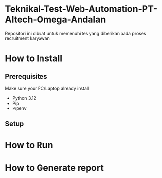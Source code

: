 # Teknikal-Test-Web-Automation-PT-Altech-Omega-Andalan
Repositori ini dibuat untuk memenuhi tes yang diberikan pada proses recruitment karyawan

# How to Install
## Prerequisites
Make sure your PC/Laptop already install 
- Python 3.12
- Pip
- Pipenv

## Setup

# How to Run 

# How to Generate report
